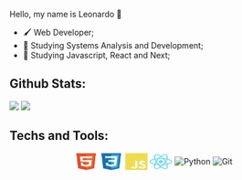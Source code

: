 Hello, my name is Leonardo 👋

- 🖌 Web Developer;
- 🔭 Studying Systems Analysis and Development;
- 🌱 Studying Javascript, React and Next;


## Github Stats:

<img height="160em" src="https://github-readme-stats.vercel.app/api/top-langs/?username=leonardomsehn&theme=gotham&hide_border=false&include_all_commits=true&count_private=true&layout=compact"> <img height="160em" src="https://github-readme-streak-stats.herokuapp.com/?user=leonardomsehn&theme=gotham&hide_border=false">

## Techs and Tools:
<div align="center">
  <img align="center" alt="HTML" height="30" width="40" src="https://raw.githubusercontent.com/devicons/devicon/master/icons/html5/html5-original.svg">
  <img align="center" alt="CSS" height="30" width="40" src="https://raw.githubusercontent.com/devicons/devicon/master/icons/css3/css3-original.svg">
  <img align="center" alt="Js" height="30" width="40" src="https://raw.githubusercontent.com/devicons/devicon/master/icons/javascript/javascript-plain.svg">
  <img align="center" alt="React" height="30" width="40" src="https://github.com/devicons/devicon/blob/master/icons/react/react-original.svg">
  <img align="center" alt="Python" height="30" width="40" src="https://raw.github.com/devicons/devicon/master/icons/python/python-original.svg">
<img align="center" alt="Git" height="30" width="40" src="https://raw.github.com/devicons/devicon/master/icons/git/git-original.svg">
</div>
